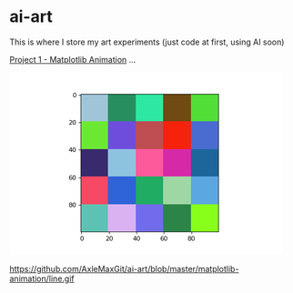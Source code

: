 # ai-art
This is where I store my art experiments (just code at first, using AI soon)

[Project 1 - Matplotlib Animation](https://github.com/AxleMaxGit/ai-art/blob/master/matplotlib-animation/matplotlib%20art%20playground.ipynb) ...

![alt text](https://github.com/AxleMaxGit/ai-art/blob/master/matplotlib-animation/line.gif)

https://github.com/AxleMaxGit/ai-art/blob/master/matplotlib-animation/line.gif
